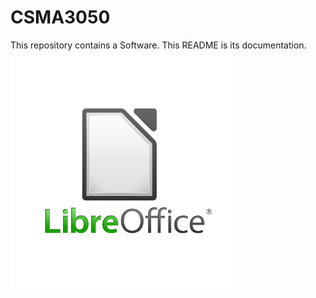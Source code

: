 # CSMA3050
This repository contains a Software. This README is its documentation.
![libreoffice_logo](LOGO-LIBRE-OFFICE.webp)
